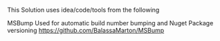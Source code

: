 This Solution uses idea/code/tools from the following

MSBump Used for automatic build number bumping and Nuget Package versioning https://github.com/BalassaMarton/MSBump